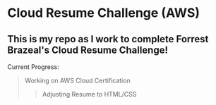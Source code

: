 # Cloud Resume Challenge (AWS)
This is my repo as I work to complete 
Forrest Brazeal's Cloud Resume Challenge!
------------------------------------------
Current Progress:
> Working on AWS Cloud Certification
>> Adjusting Resume to HTML/CSS
